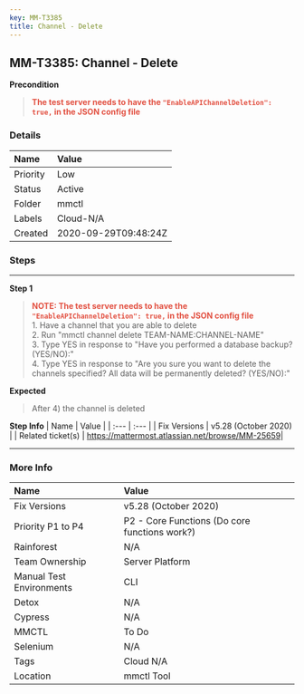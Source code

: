 ```yaml
---
key: MM-T3385
title: Channel - Delete
---
```


## MM-T3385: Channel - Delete

**Precondition**

> <article><span style="color: rgb(226, 80, 65);"><strong>The test server needs to have the <code>"EnableAPIChannelDeletion": true,</code> in the JSON config file </strong></span></article>

### Details

| Name     | Value                |
| :------- | :------------------- |
| Priority | Low                  |
| Status   | Active               |
| Folder   | mmctl                |
| Labels   | Cloud-N/A            |
| Created  | 2020-09-29T09:48:24Z |

### Steps

<hr/>

**Step 1**

> <article><strong><span style="color: rgb(226, 80, 65);">NOTE:&nbsp;</span></strong><strong><span style="color: rgb(226, 80, 65);">The test server needs to have the <code>"EnableAPIChannelDeletion": true,</code> in the JSON config file </span></strong><br>1. Have a channel that you are able to delete<br>2. Run "mmctl channel delete TEAM-NAME:CHANNEL-NAME"<br>3. Type YES in response to "Have you performed a database backup? (YES/NO):"<br>4. Type YES in response to "Are you sure you want to delete the channels specified? All data will be permanently deleted? (YES/NO):"</article>

**Expected**

> <article>After 4) the channel is deleted&nbsp;</article>

**Step Info**
| Name | Value |
| :--- | :--- |
| Fix Versions | v5.28 (October 2020) |
| Related ticket(s) | <a href="https://mattermost.atlassian.net/browse/MM-25659" rel="noopener noreferrer" target="_blank">https://mattermost.atlassian.net/browse/MM-25659</a>​​​​ |

<hr/>

### More Info

| Name                     | Value                                         |
| :----------------------- | :-------------------------------------------- |
| Fix Versions             | v5.28 (October 2020)                          |
| Priority P1 to P4        | P2 - Core Functions (Do core functions work?) |
| Rainforest               | N/A                                           |
| Team Ownership           | Server Platform                               |
| Manual Test Environments | CLI                                           |
| Detox                    | N/A                                           |
| Cypress                  | N/A                                           |
| MMCTL                    | To Do                                         |
| Selenium                 | N/A                                           |
| Tags                     | Cloud N/A                                     |
| Location                 | mmctl Tool                                    |
